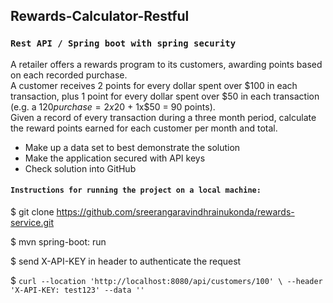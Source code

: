 ## Rewards-Calculator-Restful
### `Rest API / Spring boot with spring security`

A retailer offers a rewards program to its customers, awarding points based on each recorded purchase.   
A customer receives 2 points for every dollar spent over $100 in each transaction, plus 1 point for every dollar spent over $50 in each transaction  (e.g. a $120 purchase = 2x$20 + 1x$50 = 90 points).   
Given a record of every transaction during a three month period, calculate the reward points earned for each customer per month and total.

- Make up a data set to best demonstrate the solution
- Make the application secured with API keys
- Check solution into GitHub



#### `Instructions for running the project on a local machine:`

$ git clone https://github.com/sreerangaravindhrainukonda/rewards-service.git

$ mvn spring-boot: run

$ send X-API-KEY in header to authenticate the request

$ `curl --location 'http://localhost:8080/api/customers/100' \
--header 'X-API-KEY: test123' --data ''`
